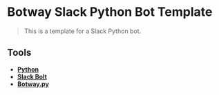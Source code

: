 # Botway Slack Python Bot Template

> This is a template for a Slack Python bot.

## Tools

- [**Python**](https://www.python.org)
- [**Slack Bolt**](https://github.com/slackapi/bolt-python)
- [**Botway.py**](https://pypi.org/project/botway.py)
